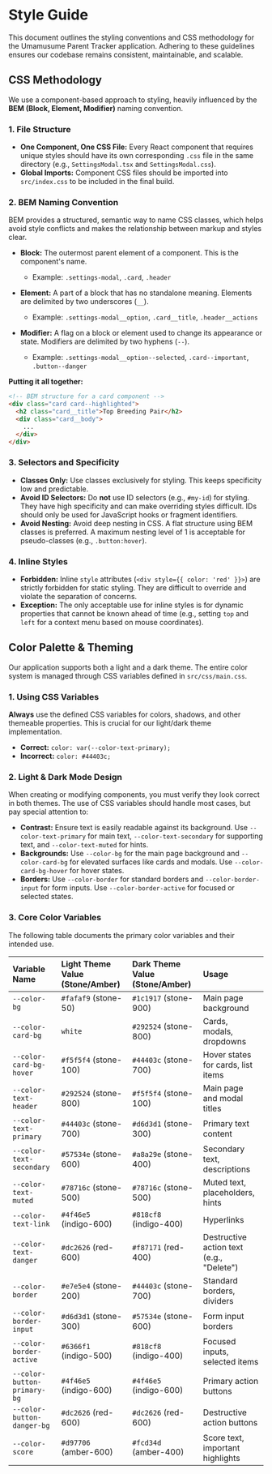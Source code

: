 # Style Guide

This document outlines the styling conventions and CSS methodology for the Umamusume Parent Tracker application. Adhering to these guidelines ensures our codebase remains consistent, maintainable, and scalable.

## CSS Methodology

We use a component-based approach to styling, heavily influenced by the **BEM (Block, Element, Modifier)** naming convention.

### 1. File Structure

-   **One Component, One CSS File:** Every React component that requires unique styles should have its own corresponding `.css` file in the same directory (e.g., `SettingsModal.tsx` and `SettingsModal.css`).
-   **Global Imports:** Component CSS files should be imported into `src/index.css` to be included in the final build.

### 2. BEM Naming Convention

BEM provides a structured, semantic way to name CSS classes, which helps avoid style conflicts and makes the relationship between markup and styles clear.

-   **Block:** The outermost parent element of a component. This is the component's name.
    -   Example: `.settings-modal`, `.card`, `.header`

-   **Element:** A part of a block that has no standalone meaning. Elements are delimited by two underscores (`__`).
    -   Example: `.settings-modal__option`, `.card__title`, `.header__actions`

-   **Modifier:** A flag on a block or element used to change its appearance or state. Modifiers are delimited by two hyphens (`--`).
    -   Example: `.settings-modal__option--selected`, `.card--important`, `.button--danger`

**Putting it all together:**

```html
<!-- BEM structure for a card component -->
<div class="card card--highlighted">
  <h2 class="card__title">Top Breeding Pair</h2>
  <div class="card__body">
    ...
  </div>
</div>
```

### 3. Selectors and Specificity

-   **Classes Only:** Use classes exclusively for styling. This keeps specificity low and predictable.
-   **Avoid ID Selectors:** Do **not** use ID selectors (e.g., `#my-id`) for styling. They have high specificity and can make overriding styles difficult. IDs should only be used for JavaScript hooks or fragment identifiers.
-   **Avoid Nesting:** Avoid deep nesting in CSS. A flat structure using BEM classes is preferred. A maximum nesting level of 1 is acceptable for pseudo-classes (e.g., `.button:hover`).

### 4. Inline Styles

-   **Forbidden:** Inline `style` attributes (`<div style={{ color: 'red' }}>`) are strictly forbidden for static styling. They are difficult to override and violate the separation of concerns.
-   **Exception:** The only acceptable use for inline styles is for dynamic properties that cannot be known ahead of time (e.g., setting `top` and `left` for a context menu based on mouse coordinates).

## Color Palette & Theming

Our application supports both a light and a dark theme. The entire color system is managed through CSS variables defined in `src/css/main.css`.

### 1. Using CSS Variables

**Always** use the defined CSS variables for colors, shadows, and other themeable properties. This is crucial for our light/dark theme implementation.

-   **Correct:** `color: var(--color-text-primary);`
-   **Incorrect:** `color: #44403c;`

### 2. Light & Dark Mode Design

When creating or modifying components, you must verify they look correct in both themes. The use of CSS variables should handle most cases, but pay special attention to:

-   **Contrast:** Ensure text is easily readable against its background. Use `--color-text-primary` for main text, `--color-text-secondary` for supporting text, and `--color-text-muted` for hints.
-   **Backgrounds:** Use `--color-bg` for the main page background and `--color-card-bg` for elevated surfaces like cards and modals. Use `--color-card-bg-hover` for hover states.
-   **Borders:** Use `--color-border` for standard borders and `--color-border-input` for form inputs. Use `--color-border-active` for focused or selected states.

### 3. Core Color Variables

The following table documents the primary color variables and their intended use.

| Variable Name                 | Light Theme Value (Stone/Amber) | Dark Theme Value (Stone/Amber) | Usage                                            |
| :---------------------------- | :------------------------------ | :----------------------------- | :----------------------------------------------- |
| `--color-bg`                  | `#fafaf9` (stone-50)            | `#1c1917` (stone-900)           | Main page background                             |
| `--color-card-bg`             | `white`                         | `#292524` (stone-800)           | Cards, modals, dropdowns                         |
| `--color-card-bg-hover`       | `#f5f5f4` (stone-100)           | `#44403c` (stone-700)           | Hover states for cards, list items               |
| `--color-text-header`         | `#292524` (stone-800)           | `#f5f5f4` (stone-100)           | Main page and modal titles                       |
| `--color-text-primary`        | `#44403c` (stone-700)           | `#d6d3d1` (stone-300)           | Primary text content                             |
| `--color-text-secondary`      | `#57534e` (stone-600)           | `#a8a29e` (stone-400)           | Secondary text, descriptions                     |
| `--color-text-muted`          | `#78716c` (stone-500)           | `#78716c` (stone-500)           | Muted text, placeholders, hints                  |
| `--color-text-link`           | `#4f46e5` (indigo-600)          | `#818cf8` (indigo-400)          | Hyperlinks                                       |
| `--color-text-danger`         | `#dc2626` (red-600)             | `#f87171` (red-400)             | Destructive action text (e.g., "Delete")         |
| `--color-border`              | `#e7e5e4` (stone-200)           | `#44403c` (stone-700)           | Standard borders, dividers                       |
| `--color-border-input`        | `#d6d3d1` (stone-300)           | `#57534e` (stone-600)           | Form input borders                               |
| `--color-border-active`       | `#6366f1` (indigo-500)          | `#818cf8` (indigo-400)          | Focused inputs, selected items                   |
| `--color-button-primary-bg`   | `#4f46e5` (indigo-600)          | `#4f46e5` (indigo-600)          | Primary action buttons                           |
| `--color-button-danger-bg`    | `#dc2626` (red-600)             | `#dc2626` (red-600)             | Destructive action buttons                       |
| `--color-score`               | `#d97706` (amber-600)           | `#fcd34d` (amber-400)           | Score text, important highlights                 |
